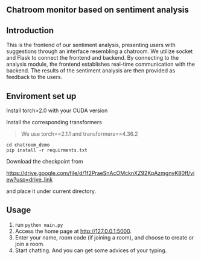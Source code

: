 ## Chatroom monitor based on sentiment analysis

## Introduction
This is the frontend of our sentiment analysis, presenting users with suggestions through an interface resembling a chatroom. We utilize socket and Flask to connect the frontend and backend. By connecting to the analysis module, the frontend establishes real-time communication with the backend. The results of the sentiment analysis are then provided as feedback to the users.

## Enviroment set up

Install torch>2.0 with your CUDA version

Install the corresponding transformers

> We use torch==2.1.1 and transformers==4.36.2

```
cd chatroom_demo
pip install -r requirments.txt
```

Download the checkpoint from

https://drive.google.com/file/d/1f2PraeSnAcOMcknXZ92KpAzmgnvK80ff/view?usp=drive_link

and place it under current directory.

## Usage


1. run `python main.py`
2. Access the home page at http://127.0.0.1:5000.
3. Enter your name, room code (if joining a room), and choose to create or join a room.
4. Start chatting. And you can get some advices of your typing.
